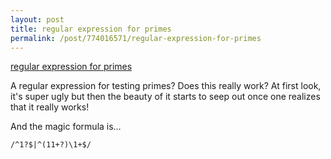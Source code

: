 ```yaml
--- 
layout: post 
title: regular expression for primes 
permalink: /post/774016571/regular-expression-for-primes 
--- 
```


[regular expression for primes](http://bit.ly/16Sqna)  

A regular expression for testing primes? Does this really work? At first look,
it's super ugly but then the beauty of it starts to seep out once one realizes
that it really works!

And the magic formula is…

`/^1?$|^(11+?)\1+$/`
